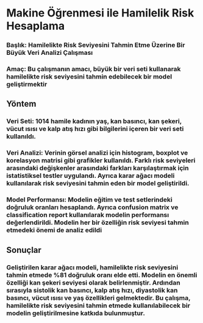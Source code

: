 # Makine Öğrenmesi ile Hamilelik Risk Hesaplama 
### Başlık: Hamilelikte Risk Seviyesini Tahmin Etme Üzerine Bir Büyük Veri Analizi Çalışması
### Amaç: Bu çalışmanın amacı, büyük bir veri seti kullanarak hamilelikte risk seviyesini tahmin edebilecek bir model geliştirmektir
## Yöntem
### Veri Seti: 1014 hamile kadının yaş, kan basıncı, kan şekeri, vücut ısısı ve kalp atış hızı gibi bilgilerini içeren bir veri seti kullanıldı.
### Veri Analizi: Verinin görsel analizi için histogram, boxplot ve korelasyon matrisi gibi grafikler kullanıldı. Farklı risk seviyeleri arasındaki değişkenler arasındaki farkları karşılaştırmak için istatistiksel testler uygulandı. Ayrıca karar ağacı modeli kullanılarak risk seviyesini tahmin eden bir model geliştirildi.
### Model Performansı: Modelin eğitim ve test setlerindeki doğruluk oranları hesaplandı. Ayrıca confusion matrix ve classification report kullanılarak modelin performansı değerlendirildi. Modelin her bir özelliğin risk seviyesi tahmin etmedeki önemi de analiz edildi
## Sonuçlar
### Geliştirilen karar ağacı modeli, hamilelikte risk seviyesini tahmin etmede %81 doğruluk oranı elde etti. Modelin en önemli özelliği kan şekeri seviyesi olarak belirlenmiştir. Ardından sırasıyla sistolik kan basıncı, kalp atış hızı, diyastolik kan basıncı, vücut ısısı ve yaş özellikleri gelmektedir. Bu çalışma, hamilelikte risk seviyesini tahmin etmede kullanılabilecek bir modelin geliştirilmesine katkıda bulunmuştur.
